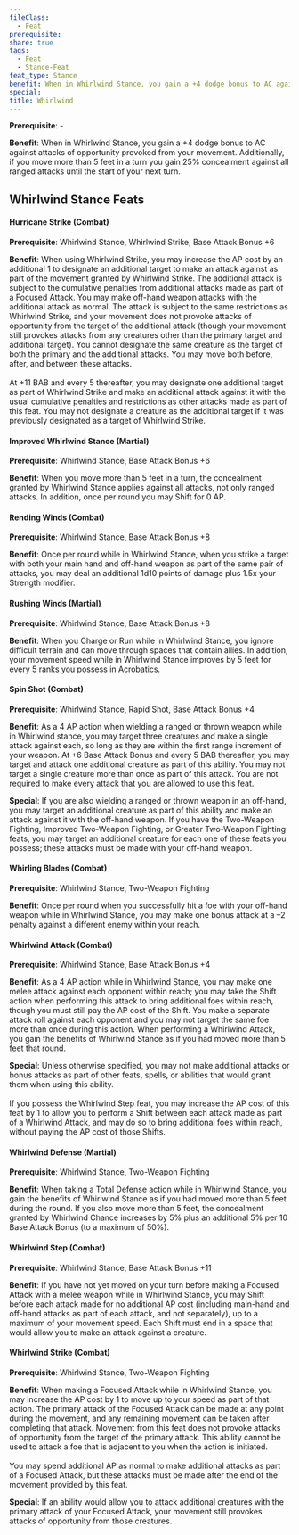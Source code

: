 ```yaml
---
fileClass:
  - Feat
prerequisite: 
share: true
tags:
  - Feat
  - Stance-Feat
feat_type: Stance
benefit: When in Whirlwind Stance, you gain a +4 dodge bonus to AC against attacks of opportunity provoked from your movement. Additionally, if you move more than 5 feet in a turn you gain 25% concealment against all ranged attacks until the start of your next turn.
special: 
title: Whirlwind
---
```

**Prerequisite**: \-

**Benefit**: When in Whirlwind Stance, you gain a +4 dodge bonus to AC against attacks of opportunity provoked from your movement. Additionally, if you move more than 5 feet in a turn you gain 25% concealment against all ranged attacks until the start of your next turn.
## Whirlwind Stance Feats

<h4><span><p>Hurricane Strike (Combat)</p></span></h4><p><span><p><b>Prerequisite</b>:    Whirlwind Stance, Whirlwind Strike, Base Attack Bonus +6<br></p></span></p><p><span><p><b>Benefit</b>:    When using Whirlwind Strike, you may increase the AP cost by an additional 1 to designate an additional target to make an attack against as part of the movement granted by Whirlwind Strike. The additional attack is subject to the cumulative penalties from additional attacks made as part of a Focused Attack. You may make off-hand weapon attacks with the additional attack as normal. The attack is subject to the same restrictions as Whirlwind Strike, and your movement does not provoke attacks of opportunity from the target of the additional attack (though your movement still provokes attacks from any creatures other than the primary target and additional target). You cannot designate the same creature as the target of both the primary and the additional attacks. You may move both before, after, and between these attacks.<br><br>At +11 BAB and every 5 thereafter, you may designate one additional target as part of Whirlwind Strike and make an additional attack against it with the usual cumulative penalties and restrictions as other attacks made as part of this feat. You may not designate a creature as the additional target if it was previously designated as a target of Whirlwind Strike.<br></p></span></p><h4><span><p>Improved Whirlwind Stance (Martial)</p></span></h4><p><span><p><b>Prerequisite</b>:    Whirlwind Stance, Base Attack Bonus +6<br></p></span></p><p><span><p><b>Benefit</b>:    When you move more than 5 feet in a turn, the concealment granted by Whirlwind Stance applies against all attacks, not only ranged attacks. In addition, once per round you may Shift for 0 AP.<br></p></span></p><h4><span><p>Rending Winds (Combat)</p></span></h4><p><span><p><b>Prerequisite</b>:    Whirlwind Stance, Base Attack Bonus +8<br></p></span></p><p><span><p><b>Benefit</b>:    Once per round while in Whirlwind Stance, when you strike a target with both your main hand and off-hand weapon as part of the same pair of attacks, you may deal an additional 1d10 points of damage plus 1.5x your Strength modifier.<br></p></span></p><h4><span><p>Rushing Winds (Martial)</p></span></h4><p><span><p><b>Prerequisite</b>:    Whirlwind Stance, Base Attack Bonus +8<br></p></span></p><p><span><p><b>Benefit</b>:    When you Charge or Run while in Whirlwind Stance, you ignore difficult terrain and can move through spaces that contain allies. In addition, your movement speed while in Whirlwind Stance improves by 5 feet for every 5 ranks you possess in Acrobatics.<br></p></span></p><h4><span><p>Spin Shot (Combat)</p></span></h4><p><span><p><b>Prerequisite</b>:    Whirlwind Stance, Rapid Shot, Base Attack Bonus +4<br></p></span></p><p><span><p><b>Benefit</b>:    As a 4 AP action when wielding a ranged or thrown weapon while in Whirlwind stance, you may target three creatures and make a single attack against each, so long as they are within the first range increment of your weapon. At +6 Base Attack Bonus and every 5 BAB thereafter, you may target and attack one additional creature as part of this ability. You may not target a single creature more than once as part of this attack. You are not required to make every attack that you are allowed to use this feat.<br></p></span></p><p><span><p><b>Special</b>:    If you are also wielding a ranged or thrown weapon in an off-hand, you may target an additional creature as part of this ability and make an attack against it with the off-hand weapon. If you have the Two-Weapon Fighting, Improved Two-Weapon Fighting, or Greater Two-Weapon Fighting feats, you may target an additional creature for each one of these feats you possess; these attacks must be made with your off-hand weapon.<br></p></span></p><h4><span><p>Whirling Blades (Combat)</p></span></h4><p><span><p><b>Prerequisite</b>:    Whirlwind Stance, Two-Weapon Fighting<br></p></span></p><p><span><p><b>Benefit</b>:    Once per round when you successfully hit a foe with your off-hand weapon while in Whirlwind Stance, you may make one bonus attack at a –2 penalty against a different enemy within your reach.<br></p></span></p><h4><span><p>Whirlwind Attack (Combat)</p></span></h4><p><span><p><b>Prerequisite</b>:    Whirlwind Stance, Base Attack Bonus +4<br></p></span></p><p><span><p><b>Benefit</b>:    As a 4 AP action while in Whirlwind Stance, you may make one melee attack against each opponent within reach; you may take the Shift action when performing this attack to bring additional foes within reach, though you must still pay the AP cost of the Shift. You make a separate attack roll against each opponent and you may not target the same foe more than once during this action. When performing a Whirlwind Attack, you gain the benefits of Whirlwind Stance as if you had moved more than 5 feet that round.<br></p></span></p><p><span><p><b>Special</b>:    Unless otherwise specified, you may not make additional attacks or bonus attacks as part of other feats, spells, or abilities that would grant them when using this ability.<br><br>If you possess the Whirlwind Step feat, you may increase the AP cost of this feat by 1 to allow you to perform a Shift between each attack made as part of a Whirlwind Attack, and may do so to bring additional foes within reach, without paying the AP cost of those Shifts.<br></p></span></p><h4><span><p>Whirlwind Defense (Martial)</p></span></h4><p><span><p><b>Prerequisite</b>:    Whirlwind Stance, Two-Weapon Fighting<br></p></span></p><p><span><p><b>Benefit</b>:    When taking a Total Defense action while in Whirlwind Stance, you gain the benefits of Whirlwind Stance as if you had moved more than 5 feet during the round. If you also move more than 5 feet, the concealment granted by Whirlwind Chance increases by 5% plus an additional 5% per 10 Base Attack Bonus (to a maximum of 50%).<br></p></span></p><h4><span><p>Whirlwind Step (Combat)</p></span></h4><p><span><p><b>Prerequisite</b>:    Whirlwind Stance, Base Attack Bonus +11<br></p></span></p><p><span><p><b>Benefit</b>:    If you have not yet moved on your turn before making a Focused Attack with a melee weapon while in Whirlwind Stance, you may Shift before each attack made for no additional AP cost (including main-hand and off-hand attacks as part of each attack, and not separately), up to a maximum of your movement speed. Each Shift must end in a space that would allow you to make an attack against a creature.<br></p></span></p><h4><span><p>Whirlwind Strike (Combat)</p></span></h4><p><span><p><b>Prerequisite</b>:    Whirlwind Stance, Two-Weapon Fighting<br></p></span></p><p><span><p><b>Benefit</b>:    When making a Focused Attack while in Whirlwind Stance, you may increase the AP cost by 1 to move up to your speed as part of that action. The primary attack of the Focused Attack can be made at any point during the movement, and any remaining movement can be taken after completing that attack. Movement from this feat does not provoke attacks of opportunity from the target of the primary attack. This ability cannot be used to attack a foe that is adjacent to you when the action is initiated.<br><br>You may spend additional AP as normal to make additional attacks as part of a Focused Attack, but these attacks must be made after the end of the movement provided by this feat.<br></p></span></p><p><span><p><b>Special</b>:    If an ability would allow you to attack additional creatures with the primary attack of your Focused Attack, your movement still provokes attacks of opportunity from those creatures.<br></p></span></p>